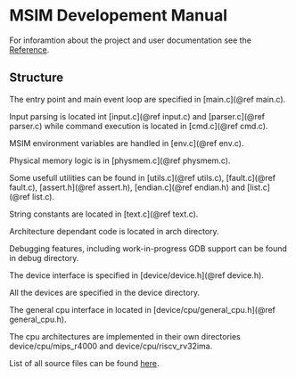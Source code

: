 # MSIM Developement Manual

For inforamtion about the project and user documentation see the [Reference](reference.html).

## Structure

The entry point and main event loop are specified in [main.c](@ref main.c).

Input parsing is located int [input.c](@ref input.c) and [parser.c](@ref parser.c) while command execution is located in [cmd.c](@ref cmd.c).

MSIM environment variables are handled in [env.c](@ref env.c).

Physical memory logic is in [physmem.c](@ref physmem.c).

Some usefull utilities can be found in [utils.c](@ref utils.c), [fault.c](@ref fault.c), [assert.h](@ref assert.h), [endian.c](@ref endian.h) and [list.c](@ref list.c).

String constants are located in [text.c](@ref text.c).

Architecture dependant code is located in arch directory.

Debugging features, including work-in-progress GDB support can be found in debug directory.

The device interface is specified in [device/device.h](@ref device.h).

All the devices are specified in the device directory.

The general cpu interface in located in [device/cpu/general_cpu.h](@ref general_cpu.h).

The cpu architectures are implemented in their own directories device/cpu/mips_r4000 and device/cpu/riscv_rv32ima.


List of all source files can be found [here](files.html).
